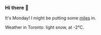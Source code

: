 ### Hi there :wave:

It's Monday! I might be putting some [miles](https://www.strava.com/athletes/889963) in.

Weather in Toronto: light snow, at -2°C.
